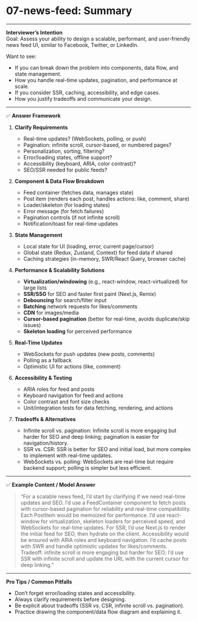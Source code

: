# 07-news-feed: Summary

---

**Interviewer’s Intention**  
Goal: Assess your ability to design a scalable, performant, and user-friendly news feed UI, similar to Facebook, Twitter, or LinkedIn.

Want to see:

- If you can break down the problem into components, data flow, and state management.
- How you handle real-time updates, pagination, and performance at scale.
- If you consider SSR, caching, accessibility, and edge cases.
- How you justify tradeoffs and communicate your design.

---

✅ **Answer Framework**

1. **Clarify Requirements**

   - Real-time updates? (WebSockets, polling, or push)
   - Pagination: infinite scroll, cursor-based, or numbered pages?
   - Personalization, sorting, filtering?
   - Error/loading states, offline support?
   - Accessibility (keyboard, ARIA, color contrast)?
   - SEO/SSR needed for public feeds?

2. **Component & Data Flow Breakdown**

   - Feed container (fetches data, manages state)
   - Post item (renders each post, handles actions: like, comment, share)
   - Loader/skeleton (for loading states)
   - Error message (for fetch failures)
   - Pagination controls (if not infinite scroll)
   - Notification/toast for real-time updates

3. **State Management**

   - Local state for UI (loading, error, current page/cursor)
   - Global state (Redux, Zustand, Context) for feed data if shared
   - Caching strategies (in-memory, SWR/React Query, browser cache)

4. **Performance & Scalability Solutions**

   - **Virtualization/windowing** (e.g., react-window, react-virtualized) for large lists
   - **SSR/SSG** for SEO and faster first paint (Next.js, Remix)
   - **Debouncing** for search/filter input
   - **Batching** network requests for likes/comments
   - **CDN** for images/media
   - **Cursor-based pagination** (better for real-time, avoids duplicate/skip issues)
   - **Skeleton loading** for perceived performance

5. **Real-Time Updates**

   - WebSockets for push updates (new posts, comments)
   - Polling as a fallback
   - Optimistic UI for actions (like, comment)

6. **Accessibility & Testing**

   - ARIA roles for feed and posts
   - Keyboard navigation for feed and actions
   - Color contrast and font size checks
   - Unit/integration tests for data fetching, rendering, and actions

7. **Tradeoffs & Alternatives**
   - Infinite scroll vs. pagination: Infinite scroll is more engaging but harder for SEO and deep linking; pagination is easier for navigation/history.
   - SSR vs. CSR: SSR is better for SEO and initial load, but more complex to implement with real-time updates.
   - WebSockets vs. polling: WebSockets are real-time but require backend support; polling is simpler but less efficient.

---

✅ **Example Content / Model Answer**

> “For a scalable news feed, I’d start by clarifying if we need real-time updates and SEO. I’d use a FeedContainer component to fetch posts with cursor-based pagination for reliability and real-time compatibility. Each PostItem would be memoized for performance. I’d use react-window for virtualization, skeleton loaders for perceived speed, and WebSockets for real-time updates. For SSR, I’d use Next.js to render the initial feed for SEO, then hydrate on the client. Accessibility would be ensured with ARIA roles and keyboard navigation. I’d cache posts with SWR and handle optimistic updates for likes/comments. Tradeoff: infinite scroll is more engaging but harder for SEO; I’d use SSR with infinite scroll and update the URL with the current cursor for deep linking.”

---

**Pro Tips / Common Pitfalls**

- Don’t forget error/loading states and accessibility.
- Always clarify requirements before designing.
- Be explicit about tradeoffs (SSR vs. CSR, infinite scroll vs. pagination).
- Practice drawing the component/data flow diagram and explaining it.
